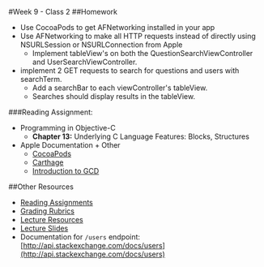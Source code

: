 #Week 9 - Class 2
##Homework
* Use CocoaPods to get AFNetworking installed in your app
* Use AFNetworking to make all HTTP requests instead of directly using NSURLSession or NSURLConnection from Apple
  * Implement tableView's on both the QuestionSearchViewController and UserSearchViewController.
* implement 2 GET requests to search for questions and users with searchTerm.
  * Add a searchBar to each viewController's tableView.
  * Searches should display results in the tableView.

###Reading Assignment:
* Programming in Objective-C
  * **Chapter 13:** Underlying C Language Features: Blocks, Structures
* Apple Documentation + Other
  * [CocoaPods](https://cocoapods.org/)
  * [Carthage](https://github.com/Carthage/Carthage)
  * [Introduction to GCD](https://developer.apple.com/library/ios/documentation/Performance/Reference/GCD_libdispatch_Ref/)

##Other Resources
* [Reading Assignments](../../Resources/ra-grading-standard/)
* [Grading Rubrics](../../Resources/)
* [Lecture Resources](lecture/)
* [Lecture Slides](https://www.icloud.com/keynote/000aZmpSznOit-MKVG2qWwAVw#Week9-Class2)
* Documentation for `/users` endpoint: [http://api.stackexchange.com/docs/users](http://api.stackexchange.com/docs/users)

